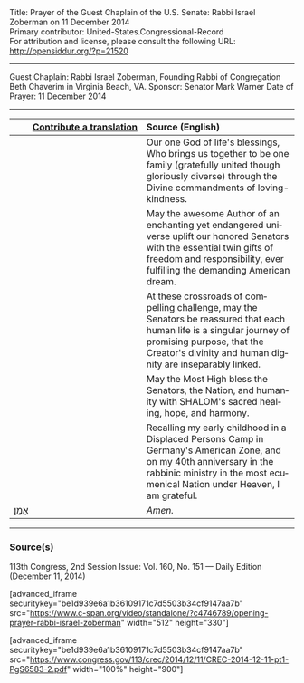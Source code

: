 <html>
<head></head>
<body>
Title: Prayer of the Guest Chaplain of the U.S. Senate: Rabbi Israel Zoberman on 11 December 2014<br />
Primary contributor: United-States.Congressional-Record<br />
For attribution and license, please consult the following URL: <a href="http://opensiddur.org/?p=21520">http://opensiddur.org/?p=21520</a>
<p />
<hr />

Guest Chaplain: Rabbi Israel Zoberman, Founding Rabbi of Congregation Beth Chaverim in Virginia Beach, VA.
Sponsor: Senator Mark Warner
Date of Prayer: 11 December 2014

<hr />

<table style="margin-left: auto;margin-right: auto;" class="draggable">
<thead><tr><th id="x" style="text-align: right;"><a href="/contributing/upload/">Contribute a translation</a></th><th style="text-align: left;">Source (English)</th></tr></thead>
<tbody>
<tr><td style="vertical-align:top;" width="46%">
<div class="liturgy" lang="he">

</span></div></td>
 
<td style="vertical-align:top;" width="53%">
<div class="english" lang="en">
Our one God of life's blessings, 
Who brings us together to be one family 
(gratefully united though gloriously diverse) 
through the Divine commandments of loving-kindness. 
</div></td></tr>


<tr><td style="vertical-align:top;" width="46%">
<div class="liturgy" lang="he">

</span></div></td>
 
<td style="vertical-align:top;" width="53%">
<div class="english" lang="en">
May the awesome Author of an enchanting yet endangered universe 
uplift our honored Senators 
with the essential twin gifts of freedom and responsibility, 
ever fulfilling the demanding American dream. 
</div></td></tr>


<tr><td style="vertical-align:top;" width="46%">
<div class="liturgy" lang="he">

</span></div></td>
 
<td style="vertical-align:top;" width="53%">
<div class="english" lang="en">
At these crossroads of compelling challenge, 
may the Senators be reassured 
that each human life is a singular journey of promising purpose, 
that the Creator's divinity 
and human dignity 
are inseparably linked. 
</div></td></tr>


<tr><td style="vertical-align:top;" width="46%">
<div class="liturgy" lang="he">

</span></div></td>
 
<td style="vertical-align:top;" width="53%">
<div class="english" lang="en">
May the Most High bless the Senators, 
the Nation, 
and humanity 
with SHALOM's sacred healing, 
hope, 
and harmony.
</div></td></tr>


<tr><td style="vertical-align:top;" width="46%">
<div class="liturgy" lang="he">

</span></div></td>
 
<td style="vertical-align:top;" width="53%">
<div class="english" lang="en">
Recalling my early childhood 
in a Displaced Persons Camp 
in Germany's American Zone, 
and on my 40th anniversary in the rabbinic ministry 
in the most ecumenical Nation under Heaven, 
I am grateful. 
</div></td></tr>


<tr><td style="vertical-align:top;" width="46%">
<div class="liturgy" lang="he">
אָמֵן׃
</span></div></td>
 
<td style="vertical-align:top;" width="53%">
<div class="english" lang="en">
<em>Amen.</em>
</div></td></tr>
</tbody></table>

<hr />

<h3>Source(s)</h3>

113th Congress, 2nd Session
Issue: Vol. 160, No. 151 — Daily Edition (December 11, 2014)

[advanced_iframe securitykey="be1d939e6a1b36109171c7d5503b34cf9147aa7b" src="https://www.c-span.org/video/standalone/?c4746789/opening-prayer-rabbi-israel-zoberman" width="512" height="330"]

[advanced_iframe securitykey="be1d939e6a1b36109171c7d5503b34cf9147aa7b" src="https://www.congress.gov/113/crec/2014/12/11/CREC-2014-12-11-pt1-PgS6583-2.pdf" width="100%" height="900"]
</body>
</html>